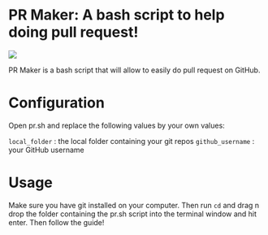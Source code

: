 # PR Maker: A bash script to help doing pull request!

![](http://cld.wthms.co/zTgU/2d8ko32U+)

PR Maker is a bash script that will allow to easily do pull request on GitHub.

# Configuration

Open pr.sh and replace the following values by your own values:

`local_folder` : the local folder containing your git repos
`github_username` : your GitHub username

# Usage

Make sure you have git installed on your computer. Then run `cd` and drag n drop the folder containing the pr.sh script into the terminal window and hit enter. Then follow the guide!
